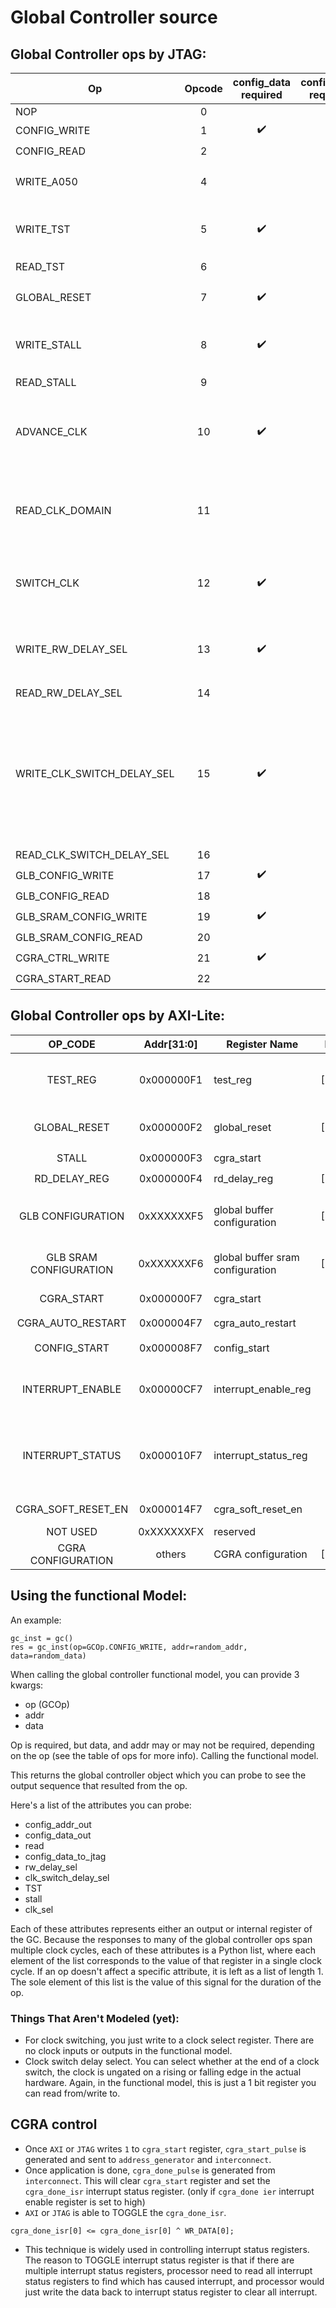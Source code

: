 # Global Controller source

## Global Controller ops by JTAG:
| Op                           | Opcode |config_data required   | config_addr required | Has output | Notes
| -----------------------------| :----: | :--------:            | :-------:            | :----:     | --------
|  NOP                         | 0 |                      |                      | 
|  CONFIG_WRITE                | 1 |:heavy_check_mark:   | :heavy_check_mark:   |            |        
|  CONFIG_READ                 | 2 |                     |  :heavy_check_mark:  | :heavy_check_mark: |           
|  WRITE_A050                  | 4 |                      |                      | :heavy_check_mark: | output A050 to JTAG. "Is the chip alive?"
|  WRITE_TST                   | 5 | :heavy_check_mark:   |                      |                    | A register we can r/w to. Doesn't do anything.
|  READ_TST                    | 6 |   |    | :heavy_check_mark: |          
|  GLOBAL_RESET                | 7 |:heavy_check_mark:  |   |   | Reset the CGRA fabric, but not the controller.
|  WRITE_STALL                 | 8 |:heavy_check_mark: |   |    |  Stall: N-bit register, where N=# of stall domains
|  READ_STALL                  | 9 |  |   | :heavy_check_mark: |       
|  ADVANCE_CLK                 | 10 |:heavy_check_mark:  | :heavy_check_mark:  |  |  Deassert stall domains asserted in config_addr for config_data cycles
|  READ_CLK_DOMAIN             | 11 |  |   |   :heavy_check_mark: |  Are we running the tiles on TCK or the faster system_clk? 0: TCK, 1: system_clk
|  SWITCH_CLK                  | 12 |:heavy_check_mark:  |   |     |    Switch to fast clk (config_data=1) or TCK (config_data=0)
|  WRITE_RW_DELAY_SEL          | 13 |:heavy_check_mark:  |    |     |  controls how long read/write as asserted for a config_read or config_write
|  READ_RW_DELAY_SEL           | 14 | |   |  :heavy_check_mark: |      
|  WRITE_CLK_SWITCH_DELAY_SEL  | 15 | :heavy_check_mark: |   |    |  Controls whether the clock is ungated on a rising edge (config_data=1) or a falling edge (config_data=0). Not actually modeled in functional model   
|  READ_CLK_SWITCH_DELAY_SEL   | 16 |  |   |  :heavy_check_mark: |
|  GLB_CONFIG_WRITE   | 17 | :heavy_check_mark: | :heavy_check_mark:  |  |
|  GLB_CONFIG_READ   | 18 |  | :heavy_check_mark: |  :heavy_check_mark: |
|  GLB_SRAM_CONFIG_WRITE   | 19 |:heavy_check_mark:  |  :heavy_check_mark: |  |
|  GLB_SRAM_CONFIG_READ   | 20 |  | :heavy_check_mark:  |  :heavy_check_mark: |
|  CGRA_CTRL_WRITE   | 21 |  :heavy_check_mark: |:heavy_check_mark: |  |
|  CGRA_START_READ   | 22 |  |  :heavy_check_mark: |  :heavy_check_mark: |


## Global Controller ops by AXI-Lite:
|         OP_CODE        | Addr[31:0] | Register Name                    |  Data  |        Write       |        Read        |                                  Notes                                  |
|:----------------------:|:----------:|----------------------------------|:------:|:------------------:|:------------------:|:-----------------------------------------------------------------------:|
|        TEST_REG        | 0x000000F1 | test_reg                         | [31:0] | :heavy_check_mark: | :heavy_check_mark: |              Do nothing. Just to check AXI-Lite is working.             |
|      GLOBAL_RESET      | 0x000000F2 | global_reset                     | [31:0] | :heavy_check_mark: |                    |                 Apply reset. Clock cycle is set by data.                |
|          STALL         | 0x000000F3 | cgra_start                       |  [3:0] | :heavy_check_mark: | :heavy_check_mark: |                                                                         |
| RD_DELAY_REG           | 0x000000F4 | rd_delay_reg                     | [31:0] | :heavy_check_mark: | :heavy_check_mark: |                                                                         |
| GLB CONFIGURATION      | 0xXXXXXXF5 | global buffer configuration      | [31:0] | :heavy_check_mark: | :heavy_check_mark: | Addr[31:8] are used as glb configuration address                        |
| GLB SRAM CONFIGURATION | 0xXXXXXXF6 | global buffer sram configuration | [31:0] | :heavy_check_mark: | :heavy_check_mark: | Addr[31:8] are used as glb sram address                                 |
| CGRA_START             | 0x000000F7 | cgra_start                       | [0]    | :heavy_check_mark: | :heavy_check_mark: | Clear on cgra_done                                                      |
| CGRA_AUTO_RESTART      | 0x000004F7 | cgra_auto_restart                | [0]    | :heavy_check_mark: | :heavy_check_mark: | Clear on restart                                                        |
|      CONFIG_START      | 0x000008F7 | config_start                     |   [0]  | :heavy_check_mark: | :heavy_check_mark: |                           Clear on config_done                          |
|    INTERRUPT_ENABLE    | 0x00000CF7 | interrupt_enable_reg             |  [1:0] | :heavy_check_mark: | :heavy_check_mark: |            bit[0]: cgra_done_ier <br> bit[1]: config_done_ier           |
|    INTERRUPT_STATUS    | 0x000010F7 | interrupt_status_reg             |  [1:0] | :heavy_check_mark: | :heavy_check_mark: | bit[0]: cgra_done_isr <br> bit[1]: config_done_isr <br> TOGGLE on Write |
|   CGRA_SOFT_RESET_EN   | 0x000014F7 | cgra_soft_reset_en               |   [0]  | :heavy_check_mark: | :heavy_check_mark: |                             TOGGLE on Write                             |
| NOT USED               | 0xXXXXXXFX | reserved                         |        |                    |                    |                                                                         |
| CGRA CONFIGURATION     | others     | CGRA configuration               | [31:0] | :heavy_check_mark: | :heavy_check_mark: |                                                                         |


## Using the functional Model:
An example:
```
gc_inst = gc()
res = gc_inst(op=GCOp.CONFIG_WRITE, addr=random_addr, data=random_data)
```

When calling the global controller functional model, you can provide 3 kwargs: 
- op (GCOp)
- addr
- data

Op is required, but data, and addr may or may not be required, depending on the op (see the table of ops for more info).
Calling the functional model.

This returns the global controller object which you can probe to see the output sequence that resulted from the op.

Here's a list of the attributes you can probe:
- config_addr_out
- config_data_out
- read
- config_data_to_jtag
- rw_delay_sel
- clk_switch_delay_sel
- TST
- stall
- clk_sel

Each of these attributes represents either an output or internal register of the GC. Because the responses to many of the global controller ops span multiple clock cycles, each of these attributes is a Python list, where each element of the list corresponds to the value of that register in a single clock cycle. If an op doesn't affect a specific attribute, it is left as a list of length 1. The sole element of this list is the value of this signal for the duration of the op.



### Things That Aren't Modeled (yet):
- For clock switching, you just write to a clock select register. There are no clock inputs or outputs in the functional model.
- Clock switch delay select. You can select whether at the end of a clock switch, the clock is ungated on a rising or falling edge in the actual hardware. Again, in the functional model, this is just a 1 bit register you can read from/write to.

## CGRA control
- Once `AXI` or `JTAG` writes `1` to `cgra_start` register, `cgra_start_pulse` is generated and sent to `address_generator` and `interconnect`.
- Once application is done, `cgra_done_pulse` is generated from `interconnect`. This will clear `cgra_start` register and set the `cgra_done_isr` interrupt status register. (only if `cgra_done ier` interrupt enable register is set to high)
- `AXI` or `JTAG` is able to TOGGLE the `cgra_done_isr`. 
```
cgra_done_isr[0] <= cgra_done_isr[0] ^ WR_DATA[0];
```
- This technique is widely used in controlling interrupt status registers. The reason to TOGGLE interrupt status register is that if there are multiple interrupt status registers, processor need to read all interrupt status registers to find which has caused interrupt, and processor would just write the data back to interrupt status register to clear all interrupt.
